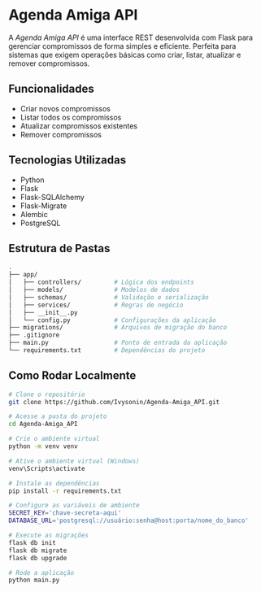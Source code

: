 # Agenda Amiga API

A *Agenda Amiga API* é uma interface REST desenvolvida com Flask para gerenciar compromissos de forma simples e eficiente. Perfeita para sistemas que exigem operações básicas como criar, listar, atualizar e remover compromissos.

## Funcionalidades

* Criar novos compromissos
* Listar todos os compromissos
* Atualizar compromissos existentes
* Remover compromissos

## Tecnologias Utilizadas

* Python
* Flask
* Flask-SQLAlchemy
* Flask-Migrate
* Alembic
* PostgreSQL

## Estrutura de Pastas

```bash
.
├── app/
│   ├── controllers/         # Lógica dos endpoints
│   ├── models/              # Modelos de dados
│   ├── schemas/             # Validação e serialização
│   ├── services/            # Regras de negócio
│   ├── __init__.py
│   └── config.py            # Configurações da aplicação
├── migrations/              # Arquivos de migração do banco
├── .gitignore
├── main.py                  # Ponto de entrada da aplicação
└── requirements.txt         # Dependências do projeto
```

## Como Rodar Localmente

```bash
# Clone o repositório
git clone https://github.com/Ivysonin/Agenda-Amiga_API.git

# Acesse a pasta do projeto
cd Agenda-Amiga_API

# Crie o ambiente virtual
python -m venv venv

# Ative o ambiente virtual (Windows)
venv\Scripts\activate

# Instale as dependências
pip install -r requirements.txt

# Configure as variáveis de ambiente
SECRET_KEY='chave-secreta-aqui'
DATABASE_URL='postgresql://usuário:senha@host:porta/nome_do_banco'

# Execute as migrações
flask db init
flask db migrate
flask db upgrade

# Rode a aplicação
python main.py
```
